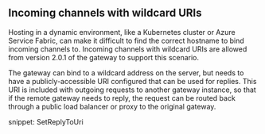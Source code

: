 ## Incoming channels with wildcard URIs

Hosting in a dynamic environment, like a Kubernetes cluster or Azure Service Fabric, can make it difficult to find the correct hostname to bind incoming channels to. Incoming channels with wildcard URIs are allowed from version 2.0.1 of the gateway to support this scenario.

The gateway can bind to a wildcard address on the server, but needs to have a publicly-accessible URI configured that can be used for replies. This URI is included with outgoing requests to another gateway instance, so that if the remote gateway needs to reply, the request can be routed back through a public load balancer or proxy to the original gateway.

snippet: SetReplyToUri
